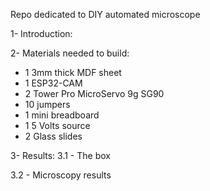 Repo dedicated to DIY automated microscope

1- Introduction:


2- Materials needed to build:
- 1 3mm thick MDF sheet
- 1 ESP32-CAM
- 2 Tower Pro MicroServo 9g SG90
- 10 jumpers
- 1 mini breadboard
- 1 5 Volts source
- 2 Glass slides

3- Results:
3.1 - The box

3.2 - Microscopy results
